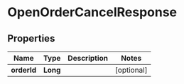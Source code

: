 

# OpenOrderCancelResponse


## Properties

Name | Type | Description | Notes
------------ | ------------- | ------------- | -------------
**orderId** | **Long** |  |  [optional]



